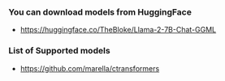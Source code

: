 ### You can download models from HuggingFace
- https://huggingface.co/TheBloke/Llama-2-7B-Chat-GGML

### List of Supported models
- https://github.com/marella/ctransformers